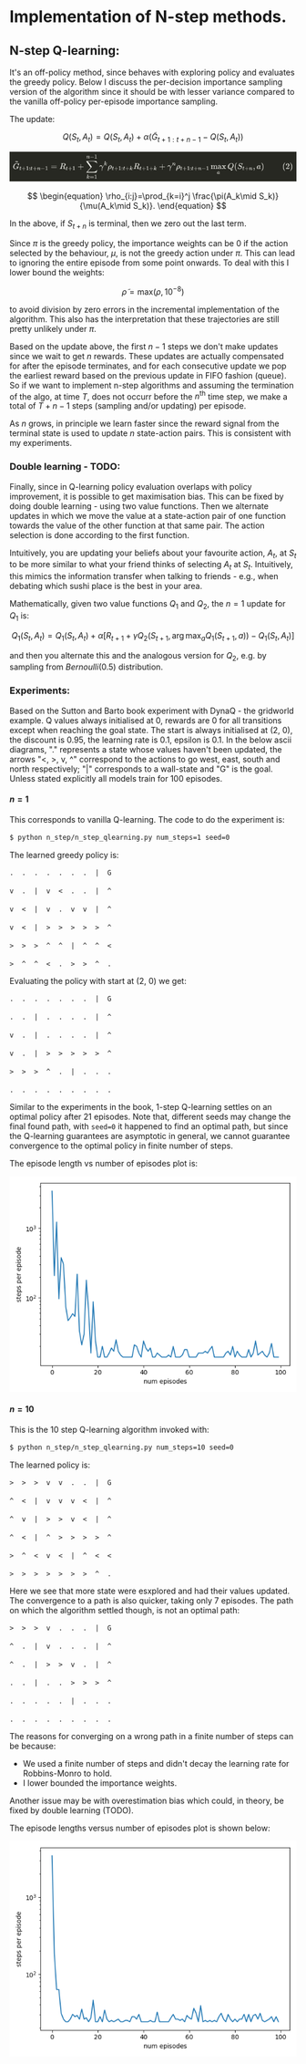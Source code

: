 # Implementation of N-step methods.

## N-step Q-learning:
It's an off-policy method, since behaves with exploring policy and evaluates the greedy policy. Below I discuss the per-decision importance sampling version of the algorithm since it should be with lesser variance compared to the vanilla off-policy per-episode importance sampling.

The update:

$$
\begin{equation}
    Q(S_t, A_t) = Q(S_t, A_t) + \alpha (\tilde{G}_{t+1:t+n-1} - Q(S_t, A_t))
\end{equation}
$$


<img src="../../assets/imgs/gh_cant_render_latex.png"/>


$$
\begin{equation}
	\rho_{i:j}=\prod_{k=i}^j \frac{\pi(A_k\mid S_k)}{\mu(A_k\mid S_k)}.
\end{equation}
$$


In the above, if $S_{t+n}$ is terminal, then we zero out the last term.

Since $\pi$ is the greedy policy, the importance weights can be $0$ if the action selected by the behaviour, $\mu$, is not the greedy action under $\pi$. This can lead to ignoring the entire episode from some point onwards. To deal with this I lower bound the weights:

$$
\begin{equation}
    \tilde{\rho}=\text{max}(\rho, 10^{-8})
\end{equation}
$$

to avoid division by zero errors in the incremental implementation of the algorithm. This also has the interpretation that these trajectories are still pretty unlikely under $\pi$.

Based on the update above, the first $n-1$ steps we don't make updates since we wait to get $n$ rewards. These updates are actually compensated for after the episode terminates, and for each consecutive update we pop the earliest reward based on the previous update in FIFO fashion (queue). So if we want to implement n-step algorithms and assuming the termination of the algo, at time $T$, does not occurr before the $n^\text{th}$ time step, we make a total of $T+n-1$ steps (sampling and/or updating) per episode.

As $n$ grows, in principle we learn faster since the reward signal from the terminal state is used to update $n$ state-action pairs. This is consistent with my experiments.

### Double learning - TODO:

Finally, since in Q-learning policy evaluation overlaps with policy improvement, it is possible to get maximisation bias. This can be fixed by doing double learning - using two value functions. Then we alternate updates in which we move the value at a state-action pair of one function towards the value of the other function at that same pair. The action selection is done according to the first function. 

Intuitively, you are updating your beliefs about your favourite action, $A_t$, at $S_t$ to be more similar to what your friend thinks of selecting $A_t$ at $S_t$. Intuitively, this mimics the information transfer when talking to friends - e.g., when debating which sushi place is the best in your area.

Mathematically, given two value functions $Q_1$ and $Q_2$, the $n=1$ update for $Q_1$ is:

$$
\begin{equation}
    Q_1(S_t, A_t) = Q_1(S_t, A_t) + \alpha [R_{t+1} + \gamma Q_2(S_{t+1}, \arg \max_a Q_1(S_{t+1}, a)) - Q_1(S_t, A_t)]
\end{equation}
$$

and then you alternate this and the analogous version for $Q_2$, e.g. by sampling from $Bernoulli(0.5)$ distribution.


### Experiments:
Based on the Sutton and Barto book experiment with DynaQ - the gridworld example. Q values always initialised at 0, rewards are 0 for all transitions except when reaching the goal state. The start is always initialised at (2, 0), the discount is 0.95, the learning rate is 0.1, epsilon is 0.1. In the below ascii diagrams, "." represents a state whose values haven't been updated, the arrows "<, >, v, ^" correspond to the actions to go west, east, south and north respectively; "|" corresponds to a wall-state and "G" is the goal. Unless stated explicitly all models train for 100 episodes.

#### $n=1$
This corresponds to vanilla Q-learning. The code to do the experiment is:

```bash
$ python n_step/n_step_qlearning.py num_steps=1 seed=0
```

The learned greedy policy is:

```
.  .  .  .  .  .  .  |  G  

v  .  |  v  <  .  .  |  ^  

v  <  |  v  .  v  v  |  ^  

v  <  |  >  >  >  >  >  ^  

>  >  >  ^  ^  |  ^  ^  <  

>  ^  ^  <  .  >  >  ^  .
```

Evaluating the policy with start at (2, 0) we get:

```
.  .  .  .  .  .  .  |  G  

.  .  |  .  .  .  .  |  ^  

v  .  |  .  .  .  .  |  ^  

v  .  |  >  >  >  >  >  ^  

>  >  >  ^  .  |  .  .  .  

.  .  .  .  .  .  .  .  .
```

Similar to the experiments in the book, 1-step Q-learning settles on an optimal policy after 21 episodes. Note that, different seeds may change the final found path, with `seed=0` it happened to find an optimal path, but since the Q-learning guarantees are asymptotic in general, we cannot guarantee convergence to the optimal policy in finite number of steps.

The episode length vs number of episodes plot is:

<img src="../../assets/imgs/1_step_Qlearning_ep_lens.png"/>


#### $n=10$
This is the 10 step Q-learning algorithm invoked with:

```bash
$ python n_step/n_step_qlearning.py num_steps=10 seed=0
```

The learned policy is:

```
>  >  >  v  v  .  .  |  G  

^  <  |  v  v  v  <  |  ^  

^  v  |  >  >  v  <  |  ^  

^  <  |  ^  >  >  >  >  ^  

>  ^  <  v  <  |  ^  <  <  

>  >  >  >  >  >  >  ^  .
```

Here we see that more state were esxplored and had their values updated. The convergence to a path is also quicker, taking only 7 episodes. The path on which the algorithm settled though, is not an optimal path:

```
>  >  >  v  .  .  .  |  G  

^  .  |  v  .  .  .  |  ^  

^  .  |  >  >  v  .  |  ^  

.  .  |  .  .  >  >  >  ^  

.  .  .  .  .  |  .  .  .  

.  .  .  .  .  .  .  .  .
```

The reasons for converging on a wrong path in a finite number of steps can be because:
* We used a finite number of steps and didn't decay the learning rate for Robbins-Monro to hold.
* I lower bounded the importance weights.

Another issue may be with overestimation bias which could, in theory, be fixed by double learning (TODO).

The episode lengths versus number of episodes plot is shown below:

<img src="../../assets/imgs/10_step_Qlearning_ep_lens.png"/>